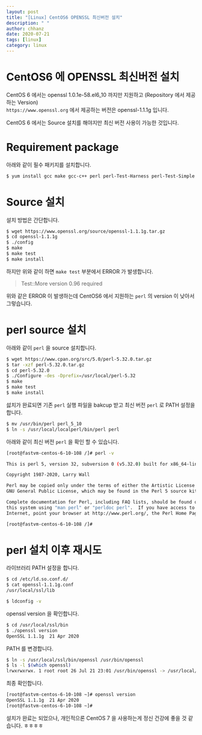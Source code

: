 ```yaml
---
layout: post
title: "[Linux] CentOS6 OPENSSL 최신버전 설치"
description: " "
author: chhanz
date: 2020-07-21
tags: [linux]
category: linux
---
```


# CentOS6 에 OPENSSL 최신버전 설치
CentOS 6 에서는 openssl 1.0.1e-58.el6_10 까지만 지원하고 (Repository 에서 제공하는 Version)   
`https://www.openssl.org` 에서 제공하는 버전은 openssl-1.1.1g 입니다.   
    
CentOS 6 에서는 Source 설치를 해야지만 최신 버전 사용이 가능한 것입니다.   
   
# Requirement package
아래와 같이 필수 패키지를 설치합니다.   
```bash
$ yum install gcc make gcc-c++ perl perl-Test-Harness perl-Test-Simple zlib-devel
```
   
# Source 설치
설치 방법은 간단합니다.   
```bash
$ wget https://www.openssl.org/source/openssl-1.1.1g.tar.gz
$ cd openssl-1.1.1g
$ ./config
$ make
$ make test
$ make install
```
하지만 위와 같이 하면 `make test` 부분에서 ERROR 가 발생합니다.   
   
> Test::More version 0.96 required     
   
위와 같은 ERROR 이 발생하는데 CentOS6 에서 지원하는 `perl` 의 version 이 낮아서 그렇습니다.   
   
# perl source 설치
아래와 같이 `perl` 을 source 설치합니다.   
```bash
$ wget https://www.cpan.org/src/5.0/perl-5.32.0.tar.gz
$ tar -xzf perl-5.32.0.tar.gz
$ cd perl-5.32.0
$ ./Configure -des -Dprefix=/usr/local/perl-5.32
$ make
$ make test
$ make install
```
   
섫치가 완료되면 기존 `perl` 실행 파일을 bakcup 받고 최신 버전 `perl` 로 PATH 설정을 합니다.   
```bash
$ mv /usr/bin/perl perl_5_10
$ ln -s /usr/local/localperl/bin/perl perl
```
   
아래와 같이 최신 버전 `perl` 을 확인 할 수 있습니다.   
```bash
[root@fastvm-centos-6-10-108 /]# perl -v

This is perl 5, version 32, subversion 0 (v5.32.0) built for x86_64-linux

Copyright 1987-2020, Larry Wall

Perl may be copied only under the terms of either the Artistic License or the
GNU General Public License, which may be found in the Perl 5 source kit.

Complete documentation for Perl, including FAQ lists, should be found on
this system using "man perl" or "perldoc perl".  If you have access to the
Internet, point your browser at http://www.perl.org/, the Perl Home Page.

[root@fastvm-centos-6-10-108 /]#
```
   
# perl 설치 이후 재시도
라이브러리 PATH 설정을 합니다.   
```bash
$ cd /etc/ld.so.conf.d/
$ cat openssl-1.1.1g.conf
/usr/local/ssl/lib

$ ldconfig -v
```
   
openssl version 을 확인합니다.   
```bash   
$ cd /usr/local/ssl/bin
$ ./openssl version
OpenSSL 1.1.1g  21 Apr 2020
```
   
PATH 를 변경합니다.   
```bash
$ ln -s /usr/local/ssl/bin/openssl /usr/bin/openssl
$ ls -l $(which openssl)
lrwxrwxrwx. 1 root root 26 Jul 21 23:01 /usr/bin/openssl -> /usr/local/ssl/bin/openssl
```
   
최종 확인합니다.   
```bash
[root@fastvm-centos-6-10-108 ~]# openssl version
OpenSSL 1.1.1g  21 Apr 2020
[root@fastvm-centos-6-10-108 ~]#
```
   
설치가 완료는 되었으나, 개인적으론 CentOS 7 을 사용하는게 정신 건강에 좋을 것 같습니다. ㅎㅎㅎㅎ   
